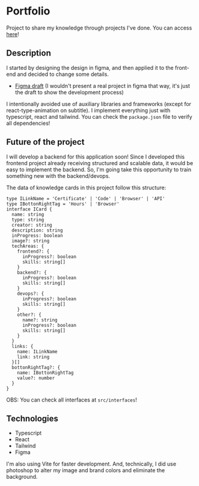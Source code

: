 # Portfolio

Project to share my knowledge through projects I've done. You can access <a href="https://felipemalliagros.com/">here</a>!

## Description

I started by designing the design in figma, and then applied it to the front-end and decided to change some details. 

- <a href="https://www.figma.com/file/nHqcJLhujq8W1bRvWgX4Z4/Felipevm---Portfolio?node-id=0%3A1&t=OozdlhhGbtT6g7L4-1">Figma draft</a> (I wouldn't present a real project in figma that way, it's just the draft to show the development process)

I intentionally avoided use of auxiliary libraries and frameworks (except for react-type-animation on subtitle). I implement everything just with typescript, react and tailwind. You can check the `package.json` file to verify all dependencies!

## Future of the project

I will develop a backend for this application soon! Since I developed this frontend project already receiving structured and scalable data, it would be easy to implement the backend. So, I\'m going take this opportunity to train something new with the backend/devops.

The data of knowledge cards in this project follow this structure:
```
type ILinkName = 'Certificate' | 'Code' | 'Browser' | 'API'
type IBottonRightTag = 'Hours' | 'Browser'
interface ICard {
  name: string
  type: string
  creator: string
  description: string
  inProgress: boolean
  image?: string
  techAreas: {
    frontend?: {
      inProgress?: boolean
      skills: string[]
    }
    backend?: {
      inProgress?: boolean
      skills: string[]
    }
    devops?: {
      inProgress?: boolean
      skills: string[]
    }
    other?: {
      name?: string
      inProgress?: boolean
      skills: string[]
    }
  }
  links: {
    name: ILinkName
    link: string
  }[]
  bottonRightTag?: {
    name: IBottonRightTag
    value?: number
  }
}
```

OBS: You can check all interfaces at `src/interfaces`!

## Technologies
- Typescript
- React
- Tailwind
- Figma

I'm also using Vite for faster development. And, technically, I did use photoshop to alter my image and brand colors and eliminate the background.